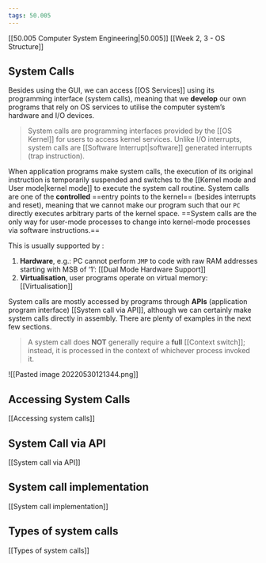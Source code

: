 ```yaml
---
tags: 50.005
---
```

[[50.005 Computer System Engineering|50.005]]
[[Week 2, 3 - OS Structure]]

## System Calls
Besides using the GUI, we can access [[OS Services]] using its programming interface (system calls), meaning that we **develop** our own programs that rely on OS services to utilise the computer system’s hardware and I/O devices.

> System calls are programming interfaces provided by the [[OS Kernel]] for users to access kernel services. Unlike I/O interrupts, system calls are [[Software Interrupt|software]] generated interrupts (trap instruction).

When application programs make system calls, the execution of its original instruction is temporarily suspended and switches to the [[Kernel mode and User mode|kernel mode]] to execute the system call routine. System calls are one of the **controlled** ==entry points to the kernel== (besides interrupts and reset), meaning that we cannot make our program such that our `PC` directly executes arbitrary parts of the kernel space. ==System calls are the only way for user-mode processes to change into kernel-mode processes via software instructions.==

This is usually supported by :

1.  **Hardware**, e.g.: PC cannot perform `JMP` to code with raw RAM addresses starting with MSB of ‘1’: [[Dual Mode Hardware Support]]
2.  **Virtualisation**, user programs operate on virtual memory: [[Virtualisation]]

System calls are mostly accessed by programs through **APIs** (application program interface) [[System call via API]], although we can certainly make system calls directly in assembly. There are plenty of examples in the next few sections.

> A system call does **NOT** generally require a **full** [[Context switch]]; instead, it is processed in the context of whichever process invoked it.

![[Pasted image 20220530121344.png]]

## Accessing System Calls
[[Accessing system calls]]

## System Call via API
[[System call via API]]

## System call implementation
[[System call implementation]]

## Types of system calls
[[Types of system calls]]

